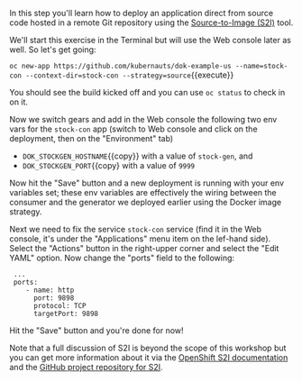In this step you'll learn how to deploy an application direct from source code hosted in a remote Git repository using the [Source-to-Image (S2I)](https://github.com/openshift/source-to-image) tool.

We'll start this exercise in the Terminal but will use the Web console later as well. So let's get going:

`oc new-app https://github.com/kubernauts/dok-example-us --name=stock-con --context-dir=stock-con --strategy=source`{{execute}}

You should see the build kicked off and you can use `oc status` to check in on it.

Now we switch gears and add in the Web console the following two env vars for the `stock-con` app (switch to Web console and click on the deployment, then on the "Environment" tab)

- `DOK_STOCKGEN_HOSTNAME`{{copy}} with a value of `stock-gen`, and
- `DOK_STOCKGEN_PORT`{{copy} with a value of `9999`

Now hit the "Save" button and a new deployment is running with your env variables set; these env variables are effectively the wiring between the consumer and the generator we deployed earlier using the Docker image strategy.

Next we need to fix the service `stock-con` service (find it in the Web console, it's under the "Applications" menu item on the lef-hand side). Select the "Actions" button in the right-upper corner and select the  "Edit YAML" option. Now change the "ports" field to the following:

```
 ...
 ports:
    - name: http
      port: 9898
      protocol: TCP
      targetPort: 9898
```

Hit the "Save" button and you're done for now!

Note that a full discussion of S2I is beyond the scope of this workshop but you can get more information about it via the [OpenShift S2I documentation](https://docs.openshift.org/latest/creating_images/s2i.html) and the [GitHub project repository for S2I](https://github.com/openshift/source-to-image).
